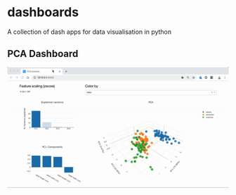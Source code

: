 # dashboards

A collection of dash apps for data visualisation in python

## PCA Dashboard

![PCA Dashboard demo](demo/pca_dashboard.gif)
